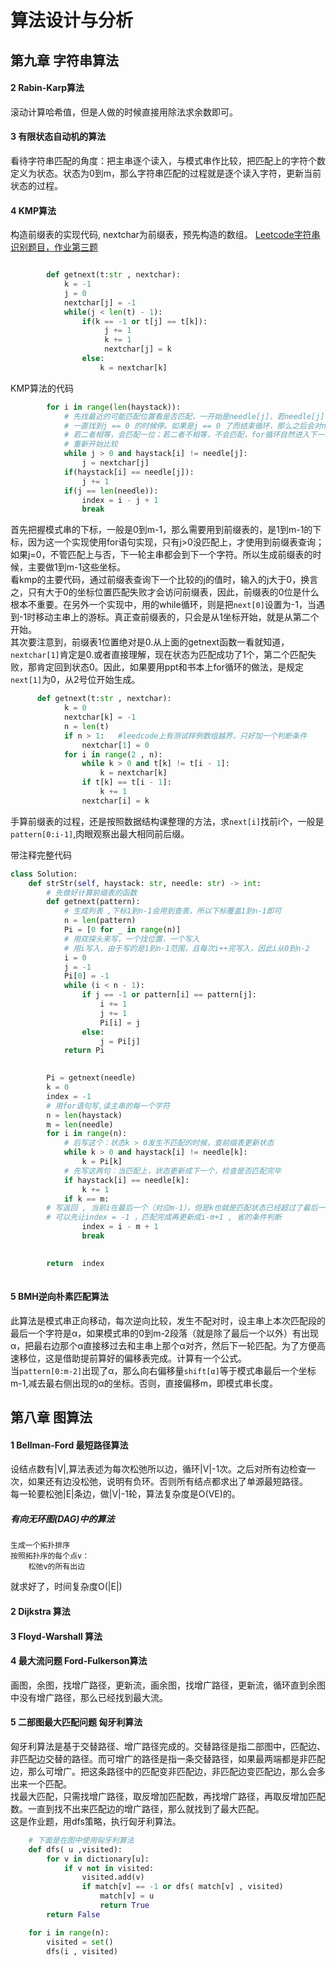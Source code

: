 # 算法设计与分析
## 第九章 字符串算法
#### 2 Rabin-Karp算法
滚动计算哈希值，但是人做的时候直接用除法求余数即可。
#### 3 有限状态自动机的算法
看待字符串匹配的角度：把主串逐个读入，与模式串作比较，把匹配上的字符个数定义为状态。状态为0到m，那么字符串匹配的过程就是逐个读入字符，更新当前状态的过程。
#### 4 KMP算法
构造前缀表的实现代码, nextchar为前缀表，预先构造的数组。 [Leetcode字符串识别题目，作业第三题](https://leetcode.cn/problems/find-the-index-of-the-first-occurrence-in-a-string/)
```python

        def getnext(t:str , nextchar):
            k = -1 
            j = 0
            nextchar[j] = -1
            while(j < len(t) - 1):
                if(k == -1 or t[j] == t[k]):
                     j += 1
                     k += 1
                     nextchar[j] = k
                else:
                    k = nextchar[k]


```
KMP算法的代码
```python
        for i in range(len(haystack)):
            # 先找最近的可能匹配位置看是否匹配，一开始是needle[j]，若needle[j]不匹配，找getnext[j]
            # 一直找到j == 0 的时候停。如果是j == 0 了而结束循环，那么之后会对needle[0]和当前haystack[i]做判断
            # 若二者相等，会匹配一位；若二者不相等，不会匹配，for循环自然进入下一轮, 新的haystack[i]和needle[0]
            # 重新开始比较
            while j > 0 and haystack[i] != needle[j]:
                j = nextchar[j]
            if(haystack[i] == needle[j]):
                j += 1
            if(j == len(needle)):
                index = i - j + 1
                break
```
首先把握模式串的下标，一般是0到m-1，那么需要用到前缀表的，是1到m-1的下标，因为这一个实现使用for语句实现，只有j>0没匹配上，才使用到前缀表查询；如果j=0，不管匹配上与否，下一轮主串都会到下一个字符。所以生成前缀表的时候，主要做1到m-1这些坐标。  
看kmp的主要代码，通过前缀表查询下一个比较的j的值时，输入的j大于0，换言之，只有大于0的坐标位置匹配失败才会访问前缀表，因此，前缀表的0位是什么根本不重要。在另外一个实现中，用的while循环，则是把`next[0]`设置为-1，当遇到-1时移动主串上的游标。真正查前缀表的，只会是从1坐标开始，就是从第二个开始。  
其次要注意到，前缀表1位置绝对是0.从上面的getnext函数一看就知道，`nextchar[1]`肯定是0.或者直接理解，现在状态为匹配成功了1个，第二个匹配失败，那肯定回到状态0。因此，如果要用ppt和书本上for循环的做法，是规定`next[1]`为0，从2号位开始生成。
```python
      def getnext(t:str , nextchar):
            k = 0
            nextchar[k] = -1
            n = len(t)
            if n > 1:   #leedcode上有测试样例数组越界，只好加一个判断条件
                nextchar[1] = 0
            for i in range(2 , n):
                while k > 0 and t[k] != t[i - 1]:
                    k = nextchar[k]
                if t[k] == t[i - 1]:
                    k += 1
                nextchar[i] = k
```
手算前缀表的过程，还是按照数据结构课整理的方法，求`next[i]`找前i个，一般是`pattern[0:i-1]`,肉眼观察出最大相同前后缀。

带注释完整代码
```python
class Solution:
    def strStr(self, haystack: str, needle: str) -> int:
        # 先做好计算前缀表的函数
        def getnext(pattern):
            # 生成列表 ,下标1到n-1会用到查表，所以下标覆盖1到n-1即可
            n = len(pattern)
            Pi = [0 for _ in range(n)]
            # 用双探头来写，一个找位置，一个写入
            # 用i写入，由于写的是1到n-1范围，且每次i++完写入，因此i从0到n-2
            i = 0
            j = -1
            Pi[0] = -1
            while (i < n - 1):
                if j == -1 or pattern[i] == pattern[j]:
                    i += 1
                    j += 1
                    Pi[i] = j
                else:
                    j = Pi[j]
            return Pi

            
        Pi = getnext(needle)
        k = 0
        index = -1
        # 用for语句写,读主串的每一个字符
        n = len(haystack)
        m = len(needle)
        for i in range(n):
            # 后写这个：状态k > 0发生不匹配的时候，查前缀表更新状态
            while k > 0 and haystack[i] != needle[k]:
                k = Pi[k]
            # 先写这两句：当匹配上，状态更新成下一个，检查是否匹配完毕
            if haystack[i] == needle[k]:
                k += 1
            if k == m:
        # 写返回 , 当前i在最后一个（对应m-1），但是k也就是匹配状态已经超过了最后一个，k是m，所以i-(m-1)不用管k
        # 可以先让index = -1 ，匹配完成再更新成i-m+1 , 省的条件判断
                index = i - m + 1
                break

       
        return  index
            
```



#### 5 BMH逆向朴素匹配算法
此算法是模式串正向移动，每次逆向比较，发生不配对时，设主串上本次匹配段的最后一个字符是α，如果模式串的0到m-2段落（就是除了最后一个以外）有出现α，把最右边那个α直接移过去和主串上那个α对齐，然后下一轮匹配。为了方便高速移位，这是借助提前算好的偏移表完成。计算有一个公式。  
当`pattern[0:m-2]`出现了α，那么向右偏移量`shift[α]`等于模式串最后一个坐标m-1,减去最右侧出现的α的坐标。否则，直接偏移m，即模式串长度。

## 第八章 图算法
#### 1 Bellman-Ford 最短路径算法
设结点数有|V|,算法表述为每次松弛所以边，循环|V|-1次。之后对所有边检查一次，如果还有边没松弛，说明有负环。否则所有结点都求出了单源最短路径。  
每一轮要松弛|E|条边，做|V|-1轮，算法复杂度是O(VE)的。

##### 有向无环图(DAG)中的算法
```
生成一个拓扑排序  
按照拓扑序的每个点v：  
    松弛v的所有出边  
```
就求好了，时间复杂度O(|E|)
#### 2 Dijkstra 算法
#### 3 Floyd-Warshall 算法

#### 4 最大流问题 Ford-Fulkerson算法
画图，余图，找增广路径，更新流，画余图，找增广路径，更新流，循环直到余图中没有增广路径，那么已经找到最大流。
#### 5 二部图最大匹配问题 匈牙利算法
匈牙利算法是基于交替路径、增广路径完成的。交替路径是指二部图中，匹配边、非匹配边交替的路径。而可增广的路径是指一条交替路径，如果最两端都是非匹配边，那么可增广。把这条路径中的匹配变非匹配边，非匹配边变匹配边，那么会多出来一个匹配。  
找最大匹配，只需找增广路径，取反增加匹配数，再找增广路径，再取反增加匹配数。一直到找不出来匹配边的增广路径，那么就找到了最大匹配。  
这是作业题，用dfs策略，执行匈牙利算法。
```python
    # 下面是在图中使用匈牙利算法
    def dfs( u ,visited):
        for v in dictionary[u]:
            if v not in visited:
                visited.add(v)
                if match[v] == -1 or dfs( match[v] , visited)
                    match[v] = u
                    return True
        return False

    for i in range(n):
        visited = set()
        dfs(i , visited)

```
